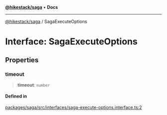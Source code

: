[**@hikestack/saga**](/official/reference/saga/index.md) • **Docs**

***

[@hikestack/saga](/official/reference/saga/globals.md) / SagaExecuteOptions

# Interface: SagaExecuteOptions

## Properties

### timeout

> **timeout**: `number`

#### Defined in

[packages/saga/src/interfaces/saga-execute-options.interface.ts:2](https://github.com/hikestack/hike/blob/06a9d1e14c74906090ab3c3c676c170cb9199e53/packages/saga/src/interfaces/saga-execute-options.interface.ts#L2)
